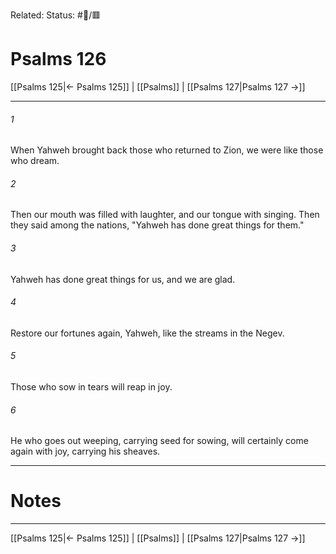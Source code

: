 Related:
Status: #📖/🟥
# Psalms 126

[[Psalms 125|← Psalms 125]] | [[Psalms]] | [[Psalms 127|Psalms 127 →]]
***



###### 1 
When Yahweh brought back those who returned to Zion, we were like those who dream. 

###### 2 
Then our mouth was filled with laughter, and our tongue with singing. Then they said among the nations, "Yahweh has done great things for them." 

###### 3 
Yahweh has done great things for us, and we are glad. 

###### 4 
Restore our fortunes again, Yahweh, like the streams in the Negev. 

###### 5 
Those who sow in tears will reap in joy. 

###### 6 
He who goes out weeping, carrying seed for sowing, will certainly come again with joy, carrying his sheaves.

---
# Notes


***
[[Psalms 125|← Psalms 125]] | [[Psalms]] | [[Psalms 127|Psalms 127 →]]
